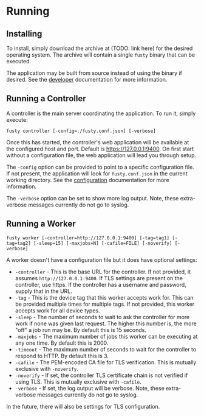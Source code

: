 # Running

## Installing

To install, simply download the archive at (TODO: link here) for the desired operating system. The archive will contain
a single `fusty` binary that can be executed.

The application may be built from source instead of using the binary if desired. See the [developer](developers.md)
documentation for more information.

## Running a Controller

A controller is the main server coordinating the application. To run it, simply execute:

    fusty controller [-config=./fusty.conf.json] [-verbose]

Once this has started, the controller's web application will be available at the configured host and port. Default is
https://127.0.0.1:9400. On first start without a configuration file, the web application will lead you through setup.

The `-config` option can be provided to point to a specific configuration file. If not present, the application will
look for `fusty.conf.json` in the current working directory. See the [configuration](configuration.md) documentation for
more information.

The `-verbose` option can be set to show more log output. Note, these extra-verbose messages currently do not go to
syslog.

## Running a Worker

    fusty worker [-controller=http://127.0.0.1:9400] [-tag=tag1] [-tag=tag2] [-sleep=15] [-maxjobs=N] [-cafile=FILE] [-noverify] [-verbose]

A worker doesn't have a configuration file but it does have optional settings:

* `-controller` - This is the base URL for the controller. If not provided, it assumes `http://127.0.0.1:9400`. If TLS
  settings are present on the controller, use https. If the controller has a username and password, supply that in the
  URL.
* `-tag` - This is the device tag that this worker accepts work for. This can be provided multiple times for multiple
  tags. If not provided, this worker accepts work for all device types.
* `-sleep` - The number of seconds to wait to ask the controller for more work if none was given last request. The
  higher this number is, the more "off" a job run may be. By default this is 15 seconds.
* `-maxjobs` - The maximum number of jobs this worker can be executing at any one time. By default this is 2000.
* `-timeout` - The maximum number of seconds to wait for the controller to respond to HTTP. By default this is 3.
* `-cafile` - The PEM-encoded CA file for TLS verification. This is mutually exclusive with `-noverify`.
* `-noverify` - If set, the controller TLS certificate chain is not verified if using TLS. This is mutually exclusive
  with `-cafile`.
* `-verbose` - If set, the log output will be verbose. Note, these extra-verbose messages currently do not go to syslog.

In the future, there will also be settings for TLS configuration.